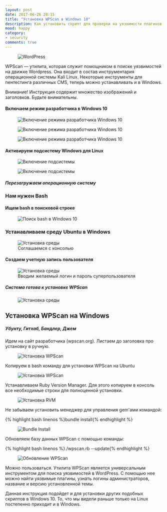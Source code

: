 ```yaml
---
layout: post
date: 2017-06-26 20:15
title: "Установка WPScan в Windows 10"
description: Как установить скрипт для проверки на уязвимости плагинов и расширений в CMS WordPress (WPScan) на Windows 10? Пошаговая инструкция. 
mood: happy
category:
- security
comments: true
---
```


<figure>
    <img src="http://dubkov.xyz/assets/img/wordpress.jpg" alt="WordPress" />
</figure>

WPScan — утилита, которая служит помощником в поиске уязвимостей на движке Wordpress. Она входит в состав инструментария операционной системы Kali Linux. Некоторые инструменты для пентестинга
различных CMS, теперь можно устанавливать и в Windows.

<!--more-->

Внимание! Инструкция содержит множество изображений и заголовков. Будьте внимательны.

#### Включаем режим разработчика в Windows 10

<figure>
    <img src="http://dubkov.xyz/assets/img/install-wpscan-1.png" alt="Включение режима разработчика Windows 10" />
            <figcaption> </figcaption>
</figure>

<figure>
    <img src="http://dubkov.xyz/assets/img/install-wpscan-2.png" alt="Включение режима разработчика Windows 10" />
            <figcaption> </figcaption>
</figure>

<figure>
    <img src="http://dubkov.xyz/assets/img/install-wpscan-3.png" alt="Включение режима разработчика Windows 10" />
            <figcaption> </figcaption>
</figure>

#### Активируем подсистему Windows для Linux

<figure>
    <img src="http://dubkov.xyz/assets/img/install-wpscan-4.png" alt="Включение подсистемы" />
            <figcaption> </figcaption>
</figure>

<figure>
    <img src="http://dubkov.xyz/assets/img/install-wpscan-5.png" alt="Включение подсистемы" />
            <figcaption> </figcaption>
</figure>

##### Перезагружаем операционную систему

### Нам нужен Bash

#### Ищем bash в поисковой строке

<figure>
    <img src="http://dubkov.xyz/assets/img/install-wpscan-6.png" alt="Поиск bash в Windows 10" />
    <figcaption> </figcaption>
</figure>

### Устанавливаем среду Ubuntu в Windows

<figure>
    <img src="http://dubkov.xyz/assets/img/install-wpscan-7.png" alt="Установка среды" />
    <figcaption>Соглашаемся с консолью</figcaption>
</figure>

#### Создаем учетную запись пользователя

<figure>
    <img src="http://dubkov.xyz/assets/img/install-wpscan-8.png" alt="Установка среды" />
    <figcaption>Вводим желаемый логин и пароль суперпользователя</figcaption>
</figure>


##### Система готова к установке WPScan

<figure>
    <img src="http://dubkov.xyz/assets/img/install-wpscan-9.png" alt="Установка среды" />
</figure>


## Установка WPScan на Windows
##### Убунту, Гитхаб, Бандлер, Джем

Идем на сайт разработчика (wpscan.org). Листаем до заголовка про установку в ручную.

<figure>
    <img src="http://dubkov.xyz/assets/img/install-wpscan-10.png" alt="Установка WPScan" />
</figure>


Копируем в bash команду для установки WPScan на Ubuntu

<figure>
    <img src="http://dubkov.xyz/assets/img/install-wpscan-11.png" alt="Установка WPScan" />
        <figcaption> </figcaption>
</figure>

Устанавливаем Ruby Version Manager. Для этого копируем в консоль все необходимые строки для полноценной установки. 

<figure>
    <img src="http://dubkov.xyz/assets/img/install-wpscan-12.png" alt="Установка RVM" />
    <figcaption> </figcaption>
</figure>

Не забываем установить менеджер для управления gem'ами командой:

{% highlight bash linenos %}bundle install{% endhighlight %}

<figure>
    <img src="http://dubkov.xyz/assets/img/install-wpscan-13.png" alt="Bundle Install" />
</figure>

Обновляем базу данных WPScan с помощью команды:

{% highlight bash linenos %}./wpscan.rb --update{% endhighlight %}

<figure>
    <img src="http://dubkov.xyz/assets/img/install-wpscan-14.png" alt="Обновление WPScan" />
</figure>

Можно пользоваться. Утилита WPScan является универсальным инструментом для поиска уязвимостей в WordPress. С помощью нее можно найти уязвимые плагины, узнать логины администраторов, название и версию установленной темы.

Данная инструкция подойдет и для установки других подобных скриптов в Windows 10. То, что мы видели раньше только на Linux постепенно приходит и в Windows.